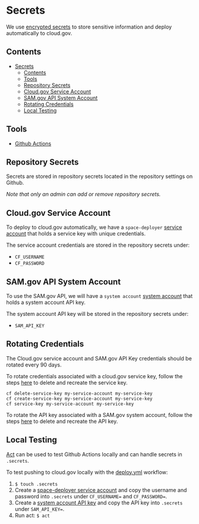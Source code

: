 # Secrets

We use [encrypted secrets](https://docs.github.com/en/actions/security-guides/encrypted-secrets) to store sensitive information and deploy automatically to cloud.gov.

## Contents

- [Secrets](#secrets)
  - [Contents](#contents)
  - [Tools](#tools)
  - [Repository Secrets](#repository-secrets)
  - [Cloud.gov Service Account](#cloudgov-service-account)
  - [SAM.gov API System Account](#samgov-api-system-account)
  - [Rotating Credentials](#rotating-credentials)
  - [Local Testing](#local-testing)

## Tools

* [Github Actions](https://github.com/features/actions)

## Repository Secrets

Secrets are stored in repository secrets located in the repository settings on Github.

*Note that only an admin can add or remove repository secrets.*

## Cloud.gov Service Account

To deploy to cloud.gov automatically, we have a `space-deployer` [service account](https://cloud.gov/docs/services/cloud-gov-service-account/) that holds a service key with unique credentials.  

The service account credentials are stored in the repository secrets under:

- `CF_USERNAME`
- `CF_PASSWORD`

## SAM.gov API System Account

To use the SAM.gov API, we will have a `system account` [system account](https://www.fsd.gov/gsafsd_sp?id=gsafsd_kb_articles&sys_id=f8426db91b594d9006b09796bc4bcb52) that holds a system account API key.  

The system account API key will be stored in the repository secrets under:

- `SAM_API_KEY`

## Rotating Credentials

The Cloud.gov service account and SAM.gov API Key credentials should be rotated every 90 days. 

To rotate credentials associated with a cloud.gov service key, follow the steps [here](https://cloud.gov/docs/services/cloud-gov-service-account/) to delete and recreate the service key.

```shell
cf delete-service-key my-service-account my-service-key
cf create-service-key my-service-account my-service-key
cf service-key my-service-account my-service-key
```

To rotate the API key associated with a SAM.gov system account, follow the steps [here](https://www.fsd.gov/sys_attachment.do?sys_id=5462e13d1b594d9006b09796bc4bcbd2) to delete and recreate the API key.

## Local Testing

[Act](https://github.com/nektos/act) can be used to test Github Actions locally and can handle secrets in `.secrets`.  

To test pushing to cloud.gov locally with the [deploy.yml](.github/workflows/deploy.yml) workflow:

1. `$ touch .secrets`
2. Create a [space-deployer service account](https://cloud.gov/docs/services/cloud-gov-service-account/) and copy the username and password into `.secrets` under `CF_USERNAME=` and `CF_PASSWORD=`.
3. Create a [system account API key](https://www.fsd.gov/sys_attachment.do?sys_id=5462e13d1b594d9006b09796bc4bcbd2) and copy the API key into `.secrets` under `SAM_API_KEY=`.
4. Run act: `$ act`
